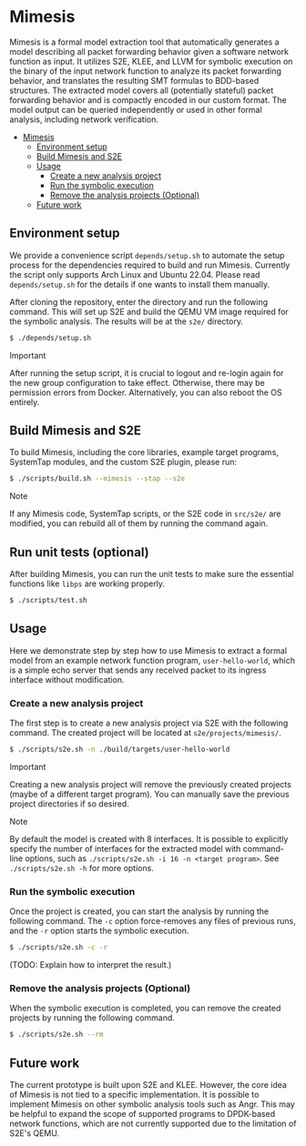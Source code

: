 # Mimesis

Mimesis is a formal model extraction tool that automatically generates a model
describing all packet forwarding behavior given a software network function as
input. It utilizes S2E, KLEE, and LLVM for symbolic execution on the binary of
the input network function to analyze its packet forwarding behavior, and
translates the resulting SMT formulas to BDD-based structures. The extracted
model covers all (potentially stateful) packet forwarding behavior and is
compactly encoded in our custom format. The model output can be queried
independently or used in other formal analysis, including network verification.

<!--toc:start-->
- [Mimesis](#mimesis)
  - [Environment setup](#environment-setup)
  - [Build Mimesis and S2E](#build-mimesis-and-s2e)
  - [Usage](#usage)
    - [Create a new analysis project](#create-a-new-analysis-project)
    - [Run the symbolic execution](#run-the-symbolic-execution)
    - [Remove the analysis projects (Optional)](#remove-the-analysis-projects-optional)
  - [Future work](#future-work)
<!--toc:end-->

## Environment setup

We provide a convenience script `depends/setup.sh` to automate the setup process
for the dependencies required to build and run Mimesis. Currently the script
only supports Arch Linux and Ubuntu 22.04. Please read `depends/setup.sh` for
the details if one wants to install them manually.

After cloning the repository, enter the directory and run the following command.
This will set up S2E and build the QEMU VM image required for the symbolic
analysis. The results will be at the `s2e/` directory.

```sh
$ ./depends/setup.sh
```

> [!IMPORTANT]
> After running the setup script, it is crucial to logout and re-login again for
> the new group configuration to take effect. Otherwise, there may be permission
> errors from Docker. Alternatively, you can also reboot the OS entirely.

## Build Mimesis and S2E

To build Mimesis, including the core libraries, example target programs,
SystemTap modules, and the custom S2E plugin, please run:

```sh
$ ./scripts/build.sh --mimesis --stap --s2e
```

> [!NOTE]
> If any Mimesis code, SystemTap scripts, or the S2E code in `src/s2e/` are
> modified, you can rebuild all of them by running the command again.

## Run unit tests (optional)

After building Mimesis, you can run the unit tests to make sure the essential
functions like `libps` are working properly.

```sh
$ ./scripts/test.sh
```

## Usage

Here we demonstrate step by step how to use Mimesis to extract a formal model
from an example network function program, `user-hello-world`, which is a simple
echo server that sends any received packet to its ingress interface without
modification.

### Create a new analysis project

The first step is to create a new analysis project via S2E with the following
command. The created project will be located at `s2e/projects/mimesis/`.

```sh
$ ./scripts/s2e.sh -n ./build/targets/user-hello-world
```

> [!IMPORTANT]
> Creating a new analysis project will remove the previously created projects
> (maybe of a different target program). You can manually save the previous
> project directories if so desired.

> [!NOTE]
> By default the model is created with 8 interfaces. It is possible to
> explicitly specify the number of interfaces for the extracted model with
> command-line options, such as `./scripts/s2e.sh -i 16 -n <target program>`.
> See `./scripts/s2e.sh -h` for more options.

### Run the symbolic execution

Once the project is created, you can start the analysis by running the following
command. The `-c` option force-removes any files of previous runs, and the `-r`
option starts the symbolic execution.

```sh
$ ./scripts/s2e.sh -c -r
```

(TODO: Explain how to interpret the result.)

### Remove the analysis projects (Optional)

When the symbolic execution is completed, you can remove the created projects by
running the following command.

```sh
$ ./scripts/s2e.sh --rm
```

## Future work

The current prototype is built upon S2E and KLEE. However, the core idea of
Mimesis is not tied to a specific implementation. It is possible to implement
Mimesis on other symbolic analysis tools such as Angr. This may be helpful to
expand the scope of supported programs to DPDK-based network functions, which
are not currently supported due to the limitation of S2E's QEMU.
